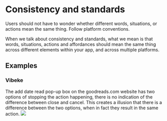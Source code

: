 # Consistency and standards

Users should not have to wonder whether different words, situations, or actions mean the same thing. Follow platform conventions.

When we talk about consistency and standards, what
we mean is that words, situations, actions and
affordances should mean the same thing across
different elements within your app, and across
multiple platforms. 

## Examples

### Vibeke
The add date read pop-up box on the goodreads.com website has two options of stopping the action happening, there is no indication of the difference between close and cancel. This creates a illusion that there is a difference between the two options, when in fact they result in the same action. 
![](goodreadsAddDate.png)